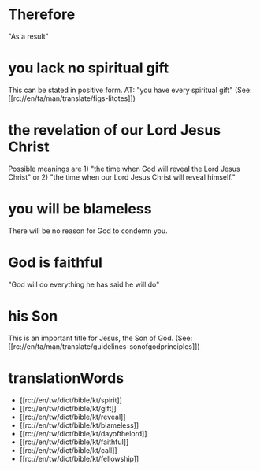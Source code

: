 # Therefore

"As a result"

# you lack no spiritual gift

This can be stated in positive form. AT: "you have every spiritual gift" (See: [[rc://en/ta/man/translate/figs-litotes]])

# the revelation of our Lord Jesus Christ

Possible meanings are 1) "the time when God will reveal the Lord Jesus Christ" or 2) "the time when our Lord Jesus Christ will reveal himself."

# you will be blameless

There will be no reason for God to condemn you.

# God is faithful

"God will do everything he has said he will do"

# his Son

This is an important title for Jesus, the Son of God. (See: [[rc://en/ta/man/translate/guidelines-sonofgodprinciples]])

# translationWords

* [[rc://en/tw/dict/bible/kt/spirit]]
* [[rc://en/tw/dict/bible/kt/gift]]
* [[rc://en/tw/dict/bible/kt/reveal]]
* [[rc://en/tw/dict/bible/kt/blameless]]
* [[rc://en/tw/dict/bible/kt/dayofthelord]]
* [[rc://en/tw/dict/bible/kt/faithful]]
* [[rc://en/tw/dict/bible/kt/call]]
* [[rc://en/tw/dict/bible/kt/fellowship]]